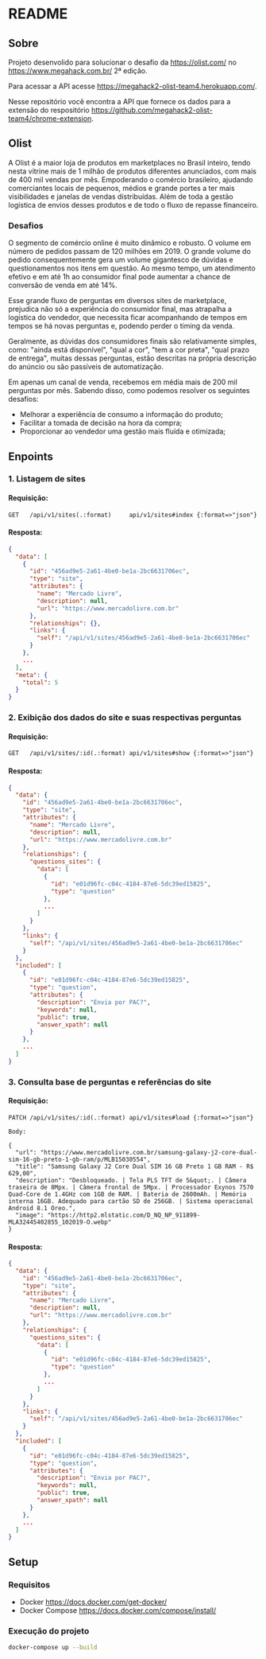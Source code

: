 # README

## Sobre

Projeto desenvolido para solucionar o desafio da https://olist.com/ no https://www.megahack.com.br/ 2ª edição.

Para acessar a API acesse https://megahack2-olist-team4.herokuapp.com/.

Nesse repositório você encontra a API que fornece os dados para a extensão do respositório https://github.com/megahack2-olist-team4/chrome-extension.

## Olist

A Olist é a maior loja de produtos em marketplaces no Brasil inteiro, tendo nesta vitrine mais de 1 milhão de produtos diferentes anunciados, com mais de 400 mil vendas por mês. Empoderando o comércio brasileiro, ajudando comerciantes locais de pequenos, médios e grande portes a ter mais visibilidades e janelas de vendas distribuídas. Além de toda a gestão logística de envios desses produtos e de todo o fluxo de repasse financeiro.

### Desafios

O segmento de comércio online é muito dinâmico e robusto. O volume em número de pedidos passam de 120 milhões em 2019. O grande volume do pedido consequentemente gera um volume gigantesco de dúvidas e questionamentos nos itens em questão. Ao mesmo tempo, um atendimento efetivo e em até 1h ao consumidor final pode aumentar a chance de conversão de venda em até 14%.

Esse grande fluxo de perguntas em diversos sites de marketplace, prejudica não só a experiência do consumidor final, mas atrapalha a logística do vendedor, que necessita ficar acompanhando de tempos em tempos se há novas perguntas e, podendo perder o timing da venda.

Geralmente, as dúvidas dos consumidores finais são relativamente simples, como:  "ainda está disponível", "qual a cor",  "tem a cor preta", "qual prazo de entrega", muitas dessas perguntas, estão descritas na própria descrição do anúncio ou são passíveis de automatização.

Em apenas um canal de venda, recebemos em média mais de 200 mil perguntas por mês. Sabendo disso, como podemos resolver os seguintes desafios:

- Melhorar a experiência de consumo a informação do produto;
- Facilitar a tomada de decisão na hora da compra;
- Proporcionar ao vendedor uma gestão mais fluída e otimizada;

## Enpoints

### 1. Listagem de sites

#### Requisição:

```
GET   /api/v1/sites(.:format)     api/v1/sites#index {:format=>"json"}
```

#### Resposta:

```json
{
  "data": [
    {
      "id": "456ad9e5-2a61-4be0-be1a-2bc6631706ec",
      "type": "site",
      "attributes": {
        "name": "Mercado Livre",
        "description": null,
        "url": "https://www.mercadolivre.com.br"
      },
      "relationships": {},
      "links": {
        "self": "/api/v1/sites/456ad9e5-2a61-4be0-be1a-2bc6631706ec"
      }
    },
    ...
  ],
  "meta": {
    "total": 5
  }
}
```

### 2. Exibição dos dados do site e suas respectivas perguntas

#### Requisição:

```
GET   /api/v1/sites/:id(.:format) api/v1/sites#show {:format=>"json"}
```

#### Resposta:

```json
{
  "data": {
    "id": "456ad9e5-2a61-4be0-be1a-2bc6631706ec",
    "type": "site",
    "attributes": {
      "name": "Mercado Livre",
      "description": null,
      "url": "https://www.mercadolivre.com.br"
    },
    "relationships": {
      "questions_sites": {
        "data": [
          {
            "id": "e01d96fc-c04c-4184-87e6-5dc39ed15825",
            "type": "question"
          },
          ...
        ]
      }
    },
    "links": {
      "self": "/api/v1/sites/456ad9e5-2a61-4be0-be1a-2bc6631706ec"
    }
  },
  "included": [
    {
      "id": "e01d96fc-c04c-4184-87e6-5dc39ed15825",
      "type": "question",
      "attributes": {
        "description": "Envia por PAC?",
        "keywords": null,
        "public": true,
        "answer_xpath": null
      }
    },
    ...
  ]
}
```

### 3. Consulta base de perguntas e referências do site

#### Requisição:

```
PATCH /api/v1/sites/:id(.:format) api/v1/sites#load {:format=>"json"}

Body:

{
  "url": "https://www.mercadolivre.com.br/samsung-galaxy-j2-core-dual-sim-16-gb-preto-1-gb-ram/p/MLB15030554",
  "title": "Samsung Galaxy J2 Core Dual SIM 16 GB Preto 1 GB RAM - R$ 629,00",
  "description": "Desbloqueado. | Tela PLS TFT de 5&quot;. | Câmera traseira de 8Mpx. | Câmera frontal de 5Mpx. | Processador Exynos 7570 Quad-Core de 1.4GHz com 1GB de RAM. | Bateria de 2600mAh. | Memória interna 16GB. Adequado para cartão SD de 256GB. | Sistema operacional Android 8.1 Oreo.",
  "image": "https://http2.mlstatic.com/D_NQ_NP_911899-MLA32445402855_102019-O.webp"
}
```

#### Resposta:

```json
{
  "data": {
    "id": "456ad9e5-2a61-4be0-be1a-2bc6631706ec",
    "type": "site",
    "attributes": {
      "name": "Mercado Livre",
      "description": null,
      "url": "https://www.mercadolivre.com.br"
    },
    "relationships": {
      "questions_sites": {
        "data": [
          {
            "id": "e01d96fc-c04c-4184-87e6-5dc39ed15825",
            "type": "question"
          },
          ...
        ]
      }
    },
    "links": {
      "self": "/api/v1/sites/456ad9e5-2a61-4be0-be1a-2bc6631706ec"
    }
  },
  "included": [
    {
      "id": "e01d96fc-c04c-4184-87e6-5dc39ed15825",
      "type": "question",
      "attributes": {
        "description": "Envia por PAC?",
        "keywords": null,
        "public": true,
        "answer_xpath": null
      }
    },
    ...
  ]
}
```

## Setup

### Requisitos

* Docker https://docs.docker.com/get-docker/
* Docker Compose https://docs.docker.com/compose/install/

### Execução do projeto

```bash
docker-compose up --build
```
